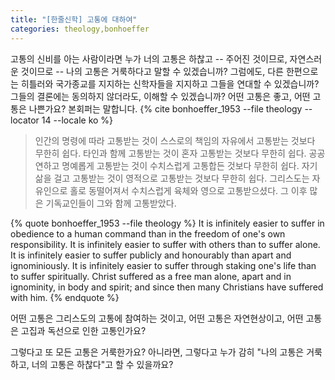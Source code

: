 ```yaml
---
title: "[한줄신학] 고통에 대하여"
categories: theology,bonhoeffer
---
```

고통의 신비를 아는 사람이라면 누가 너의 고통은 하찮고 -- 주어진 것이므로, 자연스러운 것이므로 -- 나의 고통은 거룩하다고 말할 수 있겠습니까? 그럼에도, 다른 한편으로는 히틀러와 국가종교를 지지하는 신학자들을 지지하고 그들을 연대할 수 있겠습니까? 그들의 결론에는 동의하지 않더라도, 이해할 수 있겠습니까? 어떤 고통은 좋고, 어떤 고통은 나쁜가요? 본회퍼는 말합니다. {% cite bonhoeffer_1953 --file theology --locator 14 --locale ko %}

>인간의 명령에 따라 고통받는 것이 스스로의 책임의 자유에서 고통받는 것보다 무한히 쉽다. 타인과 함께 고통받는 것이 혼자 고통받는 것보다 무한히 쉽다. 공공연하고 명예롭게 고통받는 것이 수치스럽게 고통합든 것보다 무한히 쉽다. 자기 삶을 걸고 고통받는 것이 영적으로 고통받는 것보다 무한히 쉽다. 그리스도는 자유인으로 홀로 동떨어져서 수치스럽게 육체와 영으로 고통받으셨다. 그 이후 많은 기독교인들이 그와 함께 고통받았다.

{% quote bonhoeffer_1953 --file theology %}
It is infinitely easier to suffer in obedience to a human command than in the freedom of one's own responsibility. It is infinitely easier to suffer with others than to suffer alone. It is infinitely easier to suffer publicly and honourably than apart and ignominiously. It is infinitely easier to suffer through staking one's life than to suffer spiritually. Christ suffered as a free man alone, apart and in ignominity, in body and spirit; and since then many Christians have suffered with him. 
{% endquote %}

어떤 고통은 그리스도의 고통에 참여하는 것이고, 어떤 고통은 자연현상이고, 어떤 고통은 고집과 독선으로 인한 고통인가요?

그렇다고 또 모든 고통은 거룩한가요? 아니라면, 그렇다고 누가 감히 "나의 고통은 거룩하고, 너의 고통은 하찮다"고 할 수 있을까요?